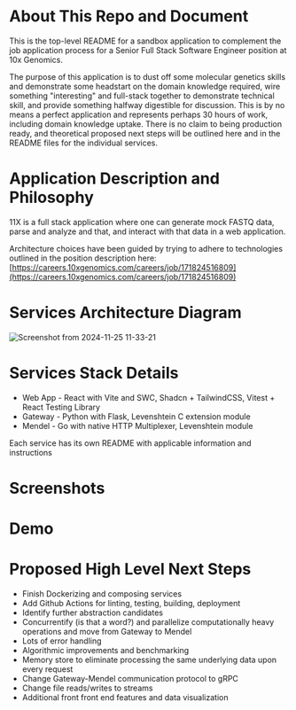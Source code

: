 # About This Repo and Document
This is the top-level README for a sandbox application to complement the job application process for a Senior Full Stack Software Engineer position at 10x Genomics.

The purpose of this application is to dust off some molecular genetics skills and demonstrate some headstart on the domain knowledge required, wire something "interesting" and full-stack together to demonstrate technical skill, and provide something halfway digestible for discussion. This is by no means a perfect application and represents perhaps 30 hours of work, including domain knowledge uptake. There is no claim to being production ready, and theoretical proposed next steps will be outlined here and in the README files for the individual services. 

# Application Description and Philosophy
11X is a full stack application where one can generate mock FASTQ data, parse and analyze and that, and interact with that data in a web application. 

Architecture choices have been guided by trying to adhere to technologies outlined in the position description here: [https://careers.10xgenomics.com/careers/job/171824516809](https://careers.10xgenomics.com/careers/job/171824516809)

# Services Architecture Diagram
![Screenshot from 2024-11-25 11-33-21](https://github.com/user-attachments/assets/61b11317-e2ab-45cb-8e54-de1d5c1a7901)

# Services Stack Details
- Web App - React with Vite and SWC, Shadcn + TailwindCSS, Vitest + React Testing Library
- Gateway - Python with Flask, Levenshtein C extension module
- Mendel - Go with native HTTP Multiplexer, Levenshtein module

Each service has its own README with applicable information and instructions

# Screenshots

# Demo 

# Proposed High Level Next Steps
- Finish Dockerizing and composing services
- Add Github Actions for linting, testing, building, deployment
- Identify further abstraction candidates
- Concurrentify (is that a word?) and parallelize computationally heavy operations and move from Gateway to Mendel
- Lots of error handling
- Algorithmic improvements and benchmarking
- Memory store to eliminate processing the same underlying data upon every request
- Change Gateway-Mendel communication protocol to gRPC
- Change file reads/writes to streams
- Additional front front end features and data visualization



